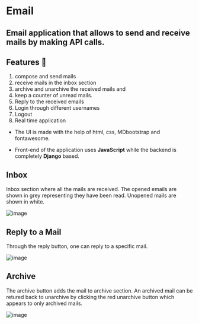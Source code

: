 # Email


## Email application that allows to send and receive mails by making API calls. 

## Features 🤩 
 1. compose and send mails
 2. receive mails in the inbox section
 3. archive and unarchive the received mails and 
 4. keep a counter of unread mails.
 5. Reply to the received emails
 6. Login through different usernames
 7. Logout
 8. Real time application
 
- The UI is made with the help of html, css, MDbootstrap and fontawesome.

- Front-end of the application uses **JavaScript** while the backend is completely **Django** based.

## Inbox
Inbox section where all the mails are received. The opened emails are shown in grey representing they have been read. Unopened mails are shown in white.

![image](https://github.com/tanujajoshi1/email/blob/master/screenshots/Screenshot1.jpg)
## Reply to a Mail
Through the reply button, one can reply to a specific mail.

![image](https://github.com/tanujajoshi1/email/blob/master/screenshots/Screenshot3.jpg)
## Archive
The archive button adds the mail to archive section. An archived mail can be retured back to unarchive by clicking the red unarchive button which appears to only archived mails.

![image](https://github.com/tanujajoshi1/email/blob/master/screenshots/Screenshot2.jpg)
